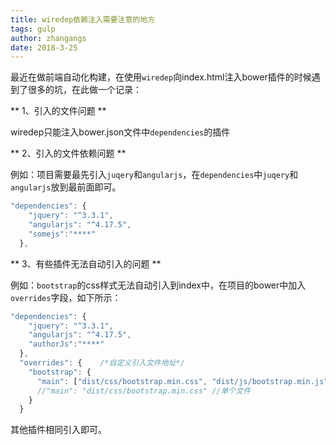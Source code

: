 ```yaml
---
title: wiredep依赖注入需要注意的地方
tags: gulp
author: zhangangs
date: 2018-3-25
---
```


最近在做前端自动化构建，在使用`wiredep`向index.html注入bower插件的时候遇到了很多的坑，在此做一个记录：

** 1、引入的文件问题 **

wiredep只能注入bower.json文件中`dependencies`的插件

** 2、引入的文件依赖问题 ** 

例如：项目需要最先引入`juqery`和`angularjs`，在`dependencies`中`juqery`和`angularjs`放到最前面即可。

``` js
"dependencies": {
    "jquery": "^3.3.1", 
    "angularjs": "^4.17.5",
    "somejs":"****"
  },
```

** 3、有些插件无法自动引入的问题 ** 

例如：`bootstrap`的css样式无法自动引入到index中，在项目的bower中加入`overrides`字段，如下所示：

``` js
"dependencies": {
    "jquery": "^3.3.1", 
    "angularjs": "^4.17.5",
    "authorJs":"****"
  },
  "overrides": {    /*自定义引入文件地址*/
    "bootstrap": {
      "main": ["dist/css/bootstrap.min.css", "dist/js/bootstrap.min.js"] //多个文件
      //"main": "dist/css/bootstrap.min.css" //单个文件
    }
  }
```
其他插件相同引入即可。
